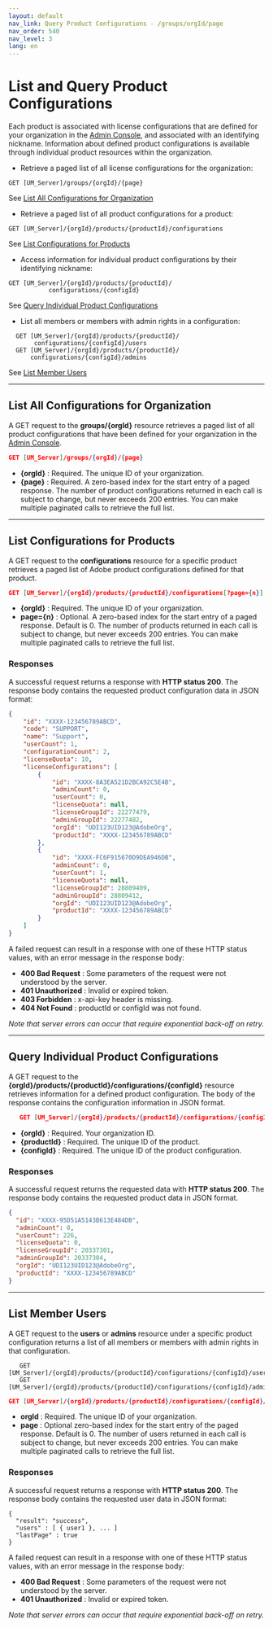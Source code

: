 ```yaml
---
layout: default
nav_link: Query Product Configurations - /groups/orgId/page
nav_order: 540
nav_level: 3
lang: en
---
```


# List and Query Product Configurations

Each product is associated with license configurations that are defined for your organization in the [Admin Console](https://adminconsole.adobe.com/enterprise/), and associated with an identifying nickname. Information about defined product configurations is available through individual product resources within the organization.

* Retrieve a paged list of all license configurations for the organization:

```
GET [UM_Server]/groups/{orgId}/{page}
```


See [List All Configurations for Organization](#list-all-configurations-for-organization)
* Retrieve a paged list of all product configurations for a product:

```
GET [UM_Server]/{orgId}/products/{productId}/configurations
```


See [List Configurations for Products](#list-configurations-for-products)
* Access information for individual product configurations by their identifying nickname:

```
GET [UM_Server]/{orgId}/products/{productId}/
           configurations/{configId}
```


See [Query Individual Product Configurations](#query-individual-product-configurations)
* List all members or members with admin rights in a configuration:

```
  GET [UM_Server]/{orgId}/products/{productId}/
       configurations/{configId}/users
  GET [UM_Server]/{orgId}/products/{productId}/
      configurations/{configId}/admins
```


See [List Member Users](#list-member-users)

***

## List All Configurations for Organization

A GET request to the **groups/{orgId}** resource retrieves a paged list of all product configurations that have been defined for your organization in the [Admin Console](https://adminconsole.adobe.com/enterprise/).

```json
GET [UM_Server]/groups/{orgId}/{page}
```

* **{orgId}** : Required. The unique ID of your organization.
* **{page}** : Required. A zero-based index for the start entry of a paged response.
The number of product configurations returned in each call is subject to change, but never exceeds 200 entries. You can make multiple paginated calls to retrieve the full list.

***

## List Configurations for Products

A GET request to the **configurations** resource for a specific product retrieves a paged list of Adobe product configurations defined for that product.

```json
GET [UM_Server]/{orgId}/products/{productId}/configurations[?page={n}]
```

* **{orgId}** : Required. The unique ID of your organization.
* **page={n}** : Optional. A zero-based index for the start entry of a paged response. Default is 0.
The number of products returned in each call is subject to change, but never exceeds 200 entries. You can make multiple paginated calls to retrieve the full list.

### Responses

A successful request returns a response with **HTTP status 200**. The response body contains the requested product configuration data in JSON format:

```json
{
    "id": "XXXX-123456789ABCD",
    "code": "SUPPORT",
    "name": "Support",
    "userCount": 1,
    "configurationCount": 2,
    "licenseQuota": 10,
    "licenseConfigurations": [
        {
            "id": "XXXX-8A3EA521D2BCA92C5E4B",
            "adminCount": 0,
            "userCount": 0,
            "licenseQuota": null,
            "licenseGroupId": 22277479,
            "adminGroupId": 22277482,
            "orgId": "UDI123UID123@AdobeOrg",
            "productId": "XXXX-123456789ABCD"
        },
        {
            "id": "XXXX-FC6F915670D9DEA946DB",
            "adminCount": 0,
            "userCount": 1,
            "licenseQuota": null,
            "licenseGroupId": 28809409,
            "adminGroupId": 28809412,
            "orgId": "UDI123UID123@AdobeOrg",
            "productId": "XXXX-123456789ABCD"
        }
    ]
}
```

A failed request can result in a response with one of these HTTP status values, with an error message in the response body:

* **400 Bad Request** : Some parameters of the request were not understood by the server.
* **401 Unauthorized** : Invalid or expired token.
* **403 Forbidden** : x-api-key header is missing.
* **404 Not Found** : productId or configId was not found.

_Note that server errors can occur that require exponential back-off on retry._

***

## Query Individual Product Configurations

A GET request to the **{orgId}/products/{productId}/configurations/{configId}** resource retrieves information for a defined product configuration. The body of the response contains the configuration information in JSON format.

```json
   GET [UM_Server]/{orgId}/products/{productId}/configurations/{configId}
```

* **{orgId}** : Required. Your organization ID.
* **{productId}** : Required. The unique ID of the product.
* **{configId}** : Required. The unique ID of the product configuration.

### Responses

A successful request returns the requested data with **HTTP status 200**. The response body contains the requested product data in JSON format.

```json
{
  "id": "XXXX-95D51A5143B613E484DB",
  "adminCount": 0,
  "userCount": 226,
  "licenseQuota": 0,
  "licenseGroupId": 20337301,
  "adminGroupId": 20337304,
  "orgId": "UDI123UID123@AdobeOrg",
  "productId": "XXXX-123456789ABCD"
}
```

***

## List Member Users

A GET request to the **users** or **admins** resource under a specific product  configuration returns a list of all members or members with admin rights in that configuration.

```
   GET [UM_Server]/{orgId}/products/{productId}/configurations/{configId}/users
   GET [UM_Server]/{orgId}/products/{productId}/configurations/{configId}/admins
```

```json
GET [UM_Server]/{orgId}/products/{productId}/configurations/{configId}/admins[?page={n}]
```

* **orgId** : Required. The unique ID of your organization.
* **page** : Optional zero-based index for the start entry of the paged response. Default is 0.
The number of users returned in each call is subject to change, but never exceeds 200 entries. You can make multiple paginated calls to retrieve the full list.


### Responses

A successful request returns a response with **HTTP status 200**. The response body contains the requested user data in JSON format:

```
{
  "result": "success",
  "users" : [ { user1 }, ... ]
  "lastPage" : true
}
```

A failed request can result in a response with one of these HTTP status values, with an error message in the response body:

* **400 Bad Request** : Some parameters of the request were not understood by the server.
* **401 Unauthorized** : Invalid or expired token.

_Note that server errors can occur that require exponential back-off on retry._
